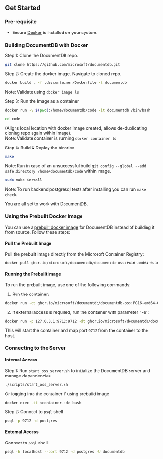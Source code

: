 ## Get Started

### Pre-requisite

- Ensure [Docker](https://docs.docker.com/engine/install/) is installed on your system.

### Building DocumentDB with Docker

Step 1: Clone the DocumentDB repo.

```bash
git clone https://github.com/microsoft/documentdb.git
```

Step 2: Create the docker image. Navigate to cloned repo.

```bash
docker build . -f .devcontainer/Dockerfile -t documentdb 
```

Note: Validate using `docker image ls`

Step 3: Run the Image as a container

```bash
docker run -v $(pwd):/home/documentdb/code -it documentdb /bin/bash 

cd code
```

(Aligns local location with docker image created, allows de-duplicating cloning repo again within image).<br>
Note: Validate container is running `docker container ls`

Step 4: Build & Deploy the binaries

```bash
make 
```

Note: Run in case of an unsuccessful build `git config --global --add safe.directory /home/documentdb/code` within image.

```bash
sudo make install
```

Note: To run backend postgresql tests after installing you can run `make check`.

You are all set to work with DocumentDB.

### Using the Prebuilt Docker Image

You can use a [prebuilt docker image](https://github.com/microsoft/documentdb/pkgs/container/documentdb%2Fdocumentdb-oss/versions?filters%5Bversion_type%5D=tagged) for DocumentDB instead of building it from source.  Follow these steps:

#### Pull the Prebuilt Image

Pull the prebuilt image directly from the Microsoft Container Registry:

```bash
docker pull ghcr.io/microsoft/documentdb/documentdb-oss:PG16-amd64-0.105.0
```

#### Running the Prebuilt Image

To run the prebuilt image, use one of the following commands:

1. Run the container:

```bash
docker run -dt ghcr.io/microsoft/documentdb/documentdb-oss:PG16-amd64-0.105.0
```

2. If external access is required, run the container with parameter "-e":

```bash
docker run -p 127.0.0.1:9712:9712 -dt ghcr.io/microsoft/documentdb/documentdb-oss:PG16-amd64-0.105.0 -e
```

This will start the container and map port `9712` from the container to the host.

### Connecting to the Server
#### Internal Access
Step 1: Run `start_oss_server.sh` to initialize the DocumentDB server and manage dependencies.

```bash
./scripts/start_oss_server.sh
```

Or logging into the container if using prebuild image
```bash
docker exec -it <container-id> bash
```

Step 2: Connect to `psql` shell

```bash
psql -p 9712 -d postgres
```

#### External Access
Connect to `psql` shell

```bash
psql -h localhost --port 9712 -d postgres -U documentdb
```